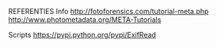 REFERENTIES
Info
http://fotoforensics.com/tutorial-meta.php
http://www.photometadata.org/META-Tutorials

Scripts
https://pypi.python.org/pypi/ExifRead
